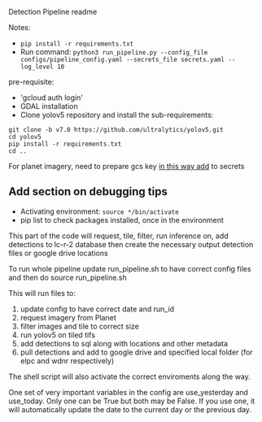 Detection Pipeline readme

Notes:
- ```pip install -r requirements.txt```
- Run command: ```python3 run_pipeline.py --config_file configs/pipeline_config.yaml --secrets_file secrets.yaml --log_level 10 ```

pre-requisite: 
- 'gcloud auth login'
- GDAL installation
- Clone yolov5 repository and install the sub-requirements: 
```
git clone -b v7.0 https://github.com/ultralytics/yolov5.git
cd yolov5
pip install -r requirements.txt
cd ..

```

For planet imagery, need to prepare gcs key [in this way add](https://developers.planet.com/apis/orders/delivery/#delivery-to-cloud-storage) to secrets

## Add section on debugging tips

- Activating environment: ```source */bin/activate```
- pip list to check packages installed, once in the environment

This part of the code will request, tile, filter, run inference on, add detections to lc-r-2 database then create the necessary output detection files or google drive locations

To run whole pipeline update run_pipeline.sh to have correct config files and then do source run_pipeline.sh

This will run files to:
1. update config to have correct date and run_id
2. request imagery from Planet
3. filter images and tile to correct size
4. run yolov5 on tiled tifs
5. add detections to sql along with locations and other metadata
6. pull detections and add to google drive and specified local folder (for elpc and wdnr respectively)

The shell script will also activate the correct enviroments along the way.

One set of very important variables in the config are
use_yesterday and use_today. Only one can be True but both may be False. If you use one, it will automatically update the date to the current day or the previous day.